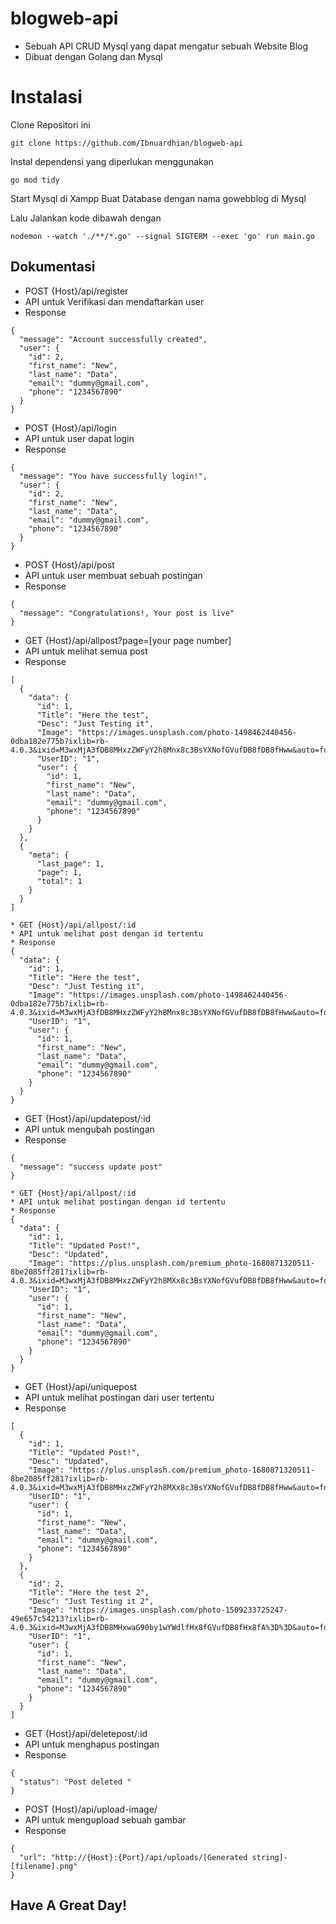 # blogweb-api
* Sebuah API CRUD Mysql yang dapat mengatur sebuah Website Blog
* Dibuat dengan Golang dan Mysql
# Instalasi
Clone Repositori ini
```
git clone https://github.com/Ibnuardhian/blogweb-api
```
Instal dependensi yang diperlukan menggunakan
```
go mod tidy
```
Start Mysql di Xampp
Buat Database dengan nama gowebblog di Mysql

Lalu Jalankan kode dibawah dengan 
```
nodemon --watch './**/*.go' --signal SIGTERM --exec 'go' run main.go
```
## Dokumentasi
* POST {Host}/api/register
* API untuk Verifikasi dan mendaftarkan user
* Response
```
{
  "message": "Account successfully created",
  "user": {
    "id": 2,
    "first_name": "New",
    "last_name": "Data",
    "email": "dummy@gmail.com",
    "phone": "1234567890"
  }
}
```
* POST {Host}/api/login
* API untuk user dapat login
* Response
```
{
  "message": "You have successfully login!",
  "user": {
    "id": 2,
    "first_name": "New",
    "last_name": "Data",
    "email": "dummy@gmail.com",
    "phone": "1234567890"
  }
}
```
* POST {Host}/api/post
* API untuk user membuat sebuah postingan
* Response
```
{
  "message": "Congratulations!, Your post is live"
}
```
* GET {Host}/api/allpost?page=[your page number]
* API untuk melihat semua post
* Response
```
[
  {
    "data": {
      "id": 1,
      "Title": "Here the test",
      "Desc": "Just Testing it",
      "Image": "https://images.unsplash.com/photo-1498462440456-0dba182e775b?ixlib=rb-4.0.3&ixid=M3wxMjA3fDB8MHxzZWFyY2h8Mnx8c3BsYXNofGVufDB8fDB8fHww&auto=format&fit=crop&w=500&q=60",
      "UserID": "1",
      "user": {
        "id": 1,
        "first_name": "New",
        "last_name": "Data",
        "email": "dummy@gmail.com",
        "phone": "1234567890"
      }
    }
  },
  {
    "meta": {
      "last_page": 1,
      "page": 1,
      "total": 1
    }
  }
]

* GET {Host}/api/allpost/:id
* API untuk melihat post dengan id tertentu
* Response
{
  "data": {
    "id": 1,
    "Title": "Here the test",
    "Desc": "Just Testing it",
    "Image": "https://images.unsplash.com/photo-1498462440456-0dba182e775b?ixlib=rb-4.0.3&ixid=M3wxMjA3fDB8MHxzZWFyY2h8Mnx8c3BsYXNofGVufDB8fDB8fHww&auto=format&fit=crop&w=500&q=60",
    "UserID": "1",
    "user": {
      "id": 1,
      "first_name": "New",
      "last_name": "Data",
      "email": "dummy@gmail.com",
      "phone": "1234567890"
    }
  }
}
```
* GET {Host}/api/updatepost/:id
* API untuk mengubah postingan
* Response
```
{
  "message": "success update post"
}

* GET {Host}/api/allpost/:id
* API untuk melihat postingan dengan id tertentu
* Response
{
  "data": {
    "id": 1,
    "Title": "Updated Post!",
    "Desc": "Updated",
    "Image": "https://plus.unsplash.com/premium_photo-1680871320511-8be2085ff281?ixlib=rb-4.0.3&ixid=M3wxMjA3fDB8MHxzZWFyY2h8MXx8c3BsYXNofGVufDB8fDB8fHww&auto=format&fit=crop&w=500&q=60",
    "UserID": "1",
    "user": {
      "id": 1,
      "first_name": "New",
      "last_name": "Data",
      "email": "dummy@gmail.com",
      "phone": "1234567890"
    }
  }
}
```
* GET {Host}/api/uniquepost
* API untuk melihat postingan dari user tertentu
* Response
```
[
  {
    "id": 1,
    "Title": "Updated Post!",
    "Desc": "Updated",
    "Image": "https://plus.unsplash.com/premium_photo-1680871320511-8be2085ff281?ixlib=rb-4.0.3&ixid=M3wxMjA3fDB8MHxzZWFyY2h8MXx8c3BsYXNofGVufDB8fDB8fHww&auto=format&fit=crop&w=500&q=60",
    "UserID": "1",
    "user": {
      "id": 1,
      "first_name": "New",
      "last_name": "Data",
      "email": "dummy@gmail.com",
      "phone": "1234567890"
    }
  },
  {
    "id": 2,
    "Title": "Here the test 2",
    "Desc": "Just Testing it 2",
    "Image": "https://images.unsplash.com/photo-1509233725247-49e657c54213?ixlib=rb-4.0.3&ixid=M3wxMjA3fDB8MHxwaG90by1wYWdlfHx8fGVufDB8fHx8fA%3D%3D&auto=format&fit=crop&w=1949&q=80",
    "UserID": "1",
    "user": {
      "id": 1,
      "first_name": "New",
      "last_name": "Data",
      "email": "dummy@gmail.com",
      "phone": "1234567890"
    }
  }
]
```
* GET {Host}/api/deletepost/:id
* API untuk menghapus postingan
* Response
```
{
  "status": "Post deleted "
}
```
* POST {Host}/api/upload-image/
* API untuk mengupload sebuah gambar
* Response
```
{
  "url": "http://{Host}:{Port}/api/uploads/[Generated string]-[filename].png"
}
```
## Have A Great Day!

